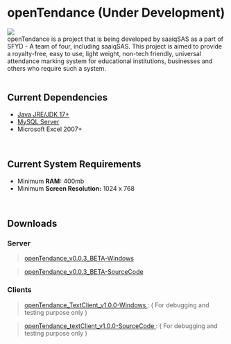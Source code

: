 # openTendance (Under Development)
<img src="https://repository-images.githubusercontent.com/552883590/ff7f6f51-8838-4732-b239-835307a798ec"/>
</br>
openTendance is a project that is being developed by saaiqSAS as a part of SFYD - A team of four, including saaiqSAS. This project is aimed to provide a royalty-free, easy to use, light weight, non-tech friendly, universal attendance marking system for educational institutions, businesses and others who require such a system.
</br>
</br>

## Current Dependencies
 - <a href="https://www.oracle.com/java/technologies/javase/jdk17-archive-downloads.html"> Java JRE/JDK 17+</a>
 - <a href="https://dev.mysql.com/downloads/mysql/"> MySQL Server </a>
 - Microsoft Excel 2007+
</br>

## Current System Requirements
 - Minimum <b>RAM:</b> 400mb
 - Minimum <b>Screen Resolution:</b> 1024 x 768
</br>

## Downloads
### Server
> <a href="https://github.com/saaiqSAS/openTendance/releases/download/openTendance-Windows_vX.X.X_BETA/openTendance-Windows_v0.0.3_BETA.zip"> openTendance_v0.0.3_BETA-Windows </a>

> <a href="https://github.com/saaiqSAS/openTendance/releases/download/openTendance-SourceCode_vX.X.X_BETA/openTendance-SourceCode_v0.0.3_BETA.zip"> openTendance_v0.0.3_BETA-SourceCode </a>

### Clients
> <a href="https://github.com/saaiqSAS/openTendance/releases/download/openTendance_TextClient_vX.X.X-Windows/openTendance_TextClient_v1.0.0-Windows.zip"> openTendance_TextClient_v1.0.0-Windows </a> : ( For debugging and testing purpose only )

> <a href="https://github.com/saaiqSAS/openTendance/releases/download/openTendance_TextClient_vX.X.X-SourceCode/openTendance_textClient_v1.0.0-SourceCode.zip"> openTendance_textClient_v1.0.0-SourceCode </a> : ( For debugging and testing purpose only )


